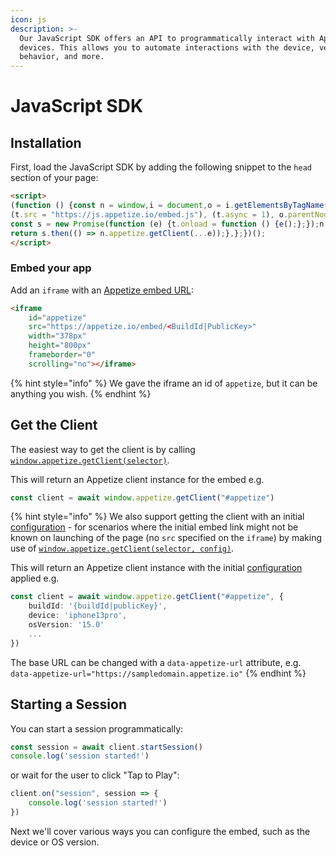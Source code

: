 ```yaml
---
icon: js
description: >-
  Our JavaScript SDK offers an API to programmatically interact with Appetize
  devices. This allows you to automate interactions with the device, verify app
  behavior, and more.
---
```


# JavaScript SDK

## Installation

First, load the JavaScript SDK by adding the following snippet to the `head` section of your page:

```html
<script>
(function () {const n = window,i = document,o = i.getElementsByTagName("script")[0],t = i.createElement("script");
(t.src = "https://js.appetize.io/embed.js"), (t.async = 1), o.parentNode.insertBefore(t, o);
const s = new Promise(function (e) {t.onload = function () {e();};});n.appetize = {getClient: function (...e) {
return s.then(() => n.appetize.getClient(...e));},};})();
</script>
```

### Embed your app

Add an `iframe` with an [Appetize embed URL](../platform/embedding-apps.md):

```html
<iframe
    id="appetize"
    src="https://appetize.io/embed/<BuildId|PublicKey>"
    width="378px" 
    height="800px" 
    frameborder="0" 
    scrolling="no"></iframe>
```

{% hint style="info" %}
We gave the iframe an id of `appetize`, but it can be anything you wish.
{% endhint %}

## Get the Client

The easiest way to get the client is by calling [`window.appetize.getClient(selector)`](api-reference/#getclient-selector).

This will return an Appetize client instance for the embed e.g.

```javascript
const client = await window.appetize.getClient("#appetize")
```

{% hint style="info" %}
We also support getting the client with an initial [configuration](configuration.md) - for scenarios where the initial embed link might not be known on launching of the page (no `src` specified on the `iframe`) by making use of [`window.appetize.getClient(selector, config)`](api-reference/initialization.md#getclient-selector-config).

This will return an Appetize client instance with the initial [configuration](configuration.md) applied e.g.

```typescript
const client = await window.appetize.getClient("#appetize", {    
    buildId: '{buildId|publicKey}',
    device: 'iphone13pro',
    osVersion: '15.0'
    ...
})
```

The base URL can be changed with a `data-appetize-url` attribute, e.g. `data-appetize-url="https://sampledomain.appetize.io"`
{% endhint %}

## Starting a Session

You can start a session programmatically:

```javascript
const session = await client.startSession()
console.log('session started!')
```

or wait for the user to click "Tap to Play":

```javascript
client.on("session", session => {
    console.log('session started!')
})
```

Next we'll cover various ways you can configure the embed, such as the device or OS version.
